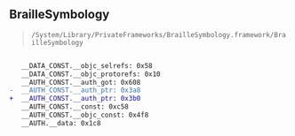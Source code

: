 ## BrailleSymbology

> `/System/Library/PrivateFrameworks/BrailleSymbology.framework/BrailleSymbology`

```diff

   __DATA_CONST.__objc_selrefs: 0x58
   __DATA_CONST.__objc_protorefs: 0x10
   __AUTH_CONST.__auth_got: 0x608
-  __AUTH_CONST.__auth_ptr: 0x3a8
+  __AUTH_CONST.__auth_ptr: 0x3b0
   __AUTH_CONST.__const: 0xc58
   __AUTH_CONST.__objc_const: 0x4f8
   __AUTH.__data: 0x1c8

```
